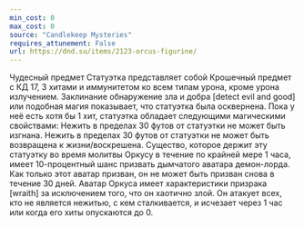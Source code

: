 ```yaml
---
min_cost: 0
max_cost: 0
source: "Candlekeep Mysteries"
requires_attunement: False
url: https://dnd.su/items/2123-orcus-figurine/
---
```


Чудесный предмет
Статуэтка представляет собой Крошечный предмет с КД 17, 3 хитами и иммунитетом ко всем типам урона, кроме урона излучением. Заклинание обнаружение зла и добра [detect evil and good] или подобная магия показывает, что статуэтка была осквернена. Пока у неё есть хотя бы 1 хит, статуэтка обладает следующими магическими свойствами:
Нежить в пределах 30 футов от статуэтки не может быть изгнана.
Нежить в пределах 30 футов от статуэтки не может быть возвращена к жизни/воскрешена.
Существо, которое держит эту статуэтку во время молитвы Оркусу в течение по крайней мере 1 часа, имеет 10-процентный шанс призвать дымчатого аватара демон-лорда. Как только этот аватар призван, он не может быть призван снова в течение 30 дней. Аватар Оркуса имеет характеристики призрака [wraith] за исключением того, что он хаотично злой. Он атакует всех, кто не является нежитью, с кем сталкивается, и исчезает через 1 час или когда его хиты опускаются до 0.